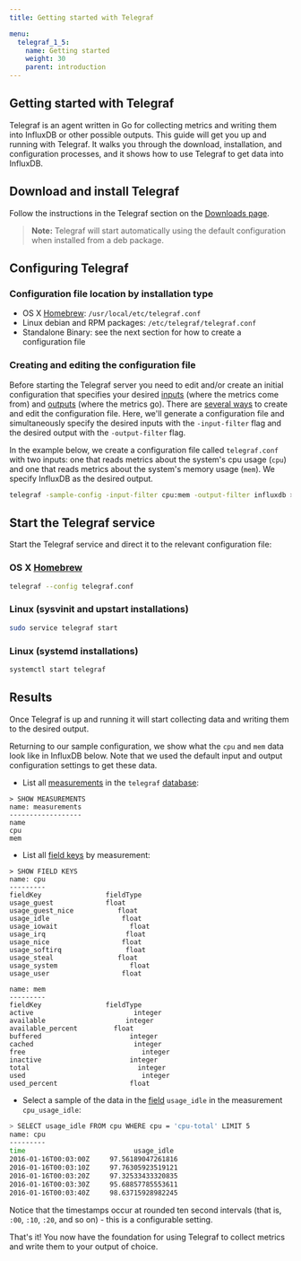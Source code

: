 ```yaml
---
title: Getting started with Telegraf

menu:
  telegraf_1_5:
    name: Getting started
    weight: 30
    parent: introduction
---
```


## Getting started with Telegraf
Telegraf is an agent written in Go for collecting metrics and writing them into InfluxDB or other possible outputs.
This guide will get you up and running with Telegraf.
It walks you through the download, installation, and configuration processes, and it shows how to use Telegraf to get data into InfluxDB.

## Download and install Telegraf
Follow the instructions in the Telegraf section on the [Downloads page](https://influxdata.com/downloads/).

> **Note:** Telegraf will start automatically using the default configuration when installed from a deb package.

## Configuring Telegraf

### Configuration file location by installation type

* OS X [Homebrew](http://brew.sh/): `/usr/local/etc/telegraf.conf`
* Linux debian and RPM packages: `/etc/telegraf/telegraf.conf`
* Standalone Binary: see the next section for how to create a configuration file

### Creating and editing the configuration file

Before starting the Telegraf server you need to edit and/or create an initial configuration that specifies your desired [inputs](/telegraf/v1.5/inputs/) (where the metrics come from) and [outputs](/telegraf/v1.5/outputs/) (where the metrics go). There are [several ways](/telegraf/v1.5/administration/configuration/) to create and edit the configuration file.
Here, we'll generate a configuration file and simultaneously specify the desired inputs with the `-input-filter` flag and the desired output with the `-output-filter` flag.

In the example below, we create a configuration file called `telegraf.conf` with two inputs:
one that reads metrics about the system's cpu usage (`cpu`) and one that reads metrics about the system's memory usage (`mem`). We specify InfluxDB as the desired output.

```bash
telegraf -sample-config -input-filter cpu:mem -output-filter influxdb > telegraf.conf
```

## Start the Telegraf service

Start the Telegraf service and direct it to the relevant configuration file:
### OS X [Homebrew](http://brew.sh/)
```bash
telegraf --config telegraf.conf
```

### Linux (sysvinit and upstart installations)
```bash
sudo service telegraf start
```

### Linux (systemd installations)
```bash
systemctl start telegraf
```

## Results
Once Telegraf is up and running it will start collecting data and writing them to the desired output.

Returning to our sample configuration, we show what the `cpu` and `mem` data look like in InfluxDB below.
Note that we used the default input and output configuration settings to get these data.

* List all [measurements](/influxdb/v1.4/concepts/glossary/#measurement) in the `telegraf` [database](/influxdb/v1.4/concepts/glossary/#database):

```
> SHOW MEASUREMENTS
name: measurements
------------------
name
cpu
mem
```

* List all [field keys](/influxdb/v1.4/concepts/glossary/#field-key) by measurement:

```
> SHOW FIELD KEYS
name: cpu
---------
fieldKey                fieldType
usage_guest             float
usage_guest_nice	       float
usage_idle		            float
usage_iowait		          float
usage_irq		             float
usage_nice		            float
usage_softirq		         float
usage_steal		           float
usage_system		          float
usage_user		            float

name: mem
---------
fieldKey                fieldType
active			               integer
available		             integer
available_percent	      float
buffered		              integer
cached			               integer
free			                 integer
inactive		              integer
total			                integer
used			                 integer
used_percent		          float
```

* Select a sample of the data in the [field](/influxdb/v1.4/concepts/glossary/#field) `usage_idle` in the measurement `cpu_usage_idle`:

```bash
> SELECT usage_idle FROM cpu WHERE cpu = 'cpu-total' LIMIT 5
name: cpu
---------
time			               usage_idle
2016-01-16T00:03:00Z	 97.56189047261816
2016-01-16T00:03:10Z	 97.76305923519121
2016-01-16T00:03:20Z	 97.32533433320835
2016-01-16T00:03:30Z	 95.68857785553611
2016-01-16T00:03:40Z	 98.63715928982245
```


Notice that the timestamps occur at rounded ten second intervals (that is, `:00`, `:10`, `:20`, and so on) - this is a configurable setting.


That's it! You now have the foundation for using Telegraf to collect metrics and write them to your output of choice.
